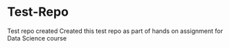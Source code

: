 # Test-Repo
Test repo created 
Created this test repo as part of hands on assignment for Data Science course
